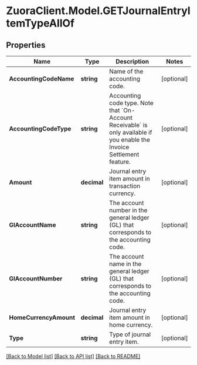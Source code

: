 # ZuoraClient.Model.GETJournalEntryItemTypeAllOf

## Properties

Name | Type | Description | Notes
------------ | ------------- | ------------- | -------------
**AccountingCodeName** | **string** | Name of the accounting code.  | [optional] 
**AccountingCodeType** | **string** | Accounting code type.  Note that &#x60;On-Account Receivable&#x60; is only available if you enable the Invoice Settlement feature.   | [optional] 
**Amount** | **decimal** | Journal entry item amount in transaction currency.  | [optional] 
**GlAccountName** | **string** | The account number in the general ledger (GL) that corresponds to the accounting code.  | [optional] 
**GlAccountNumber** | **string** | The account name in the general ledger (GL) that corresponds to the accounting code.  | [optional] 
**HomeCurrencyAmount** | **decimal** | Journal entry item amount in home currency.  | [optional] 
**Type** | **string** | Type of journal entry item.  | [optional] 

[[Back to Model list]](../README.md#documentation-for-models) [[Back to API list]](../README.md#documentation-for-api-endpoints) [[Back to README]](../README.md)

